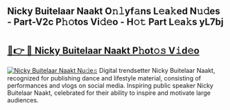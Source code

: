 ## Nicky Buitelaar Naakt O𝚗𝚕yf𝚊ns L𝚎a𝚔ed N𝚞𝚍es - Part-V2c P𝚑𝚘tos Vi𝚍𝚎o - H𝚘𝚝 Part L𝚎a𝚔s yL7bj

# <h2><a href="http://kfdekh.oniu.top/?m=Nicky+Buitelaar+Naakt">🔗👉 🔴 Nicky Buitelaar Naakt P𝚑ot𝚘𝚜 V𝚒d𝚎o</a></h2>

[![Nicky Buitelaar Naakt Nu𝚍e𝚜](https://i.imgur.com/0qMVB7G.gif)](http://kfdekh.oniu.top/?m=Nicky+Buitelaar+Naakt)
Digital trendsetter Nicky Buitelaar Naakt, recognized for publishing dance and lifestyle material, consisting of performances and vlogs on social media. Inspiring public speaker Nicky Buitelaar Naakt, celebrated for their ability to inspire and motivate large audiences.  

